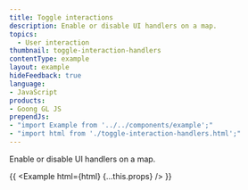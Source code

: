 ```yaml
---
title: Toggle interactions
description: Enable or disable UI handlers on a map.
topics:
  - User interaction
thumbnail: toggle-interaction-handlers
contentType: example
layout: example
hideFeedback: true
language:
- JavaScript
products:
- Goong GL JS
prependJs:
- "import Example from '../../components/example';"
- "import html from './toggle-interaction-handlers.html';"
---
```


Enable or disable UI handlers on a map.

{{ <Example html={html} {...this.props} /> }}
